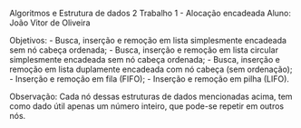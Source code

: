 Algoritmos e Estrutura de dados 2
Trabalho 1 - Alocação encadeada
Aluno: João Vitor de Oliveira

Objetivos:
    - Busca, inserção e remoção em lista simplesmente encadeada sem nó cabeça ordenada;
    - Busca, inserção e remoção em lista circular simplesmente encadeada sem nó cabeça ordenada;
    - Busca, inserção e remoção em lista duplamente encadeada com nó cabeça (sem ordenação);
    - Inserção e remoção em fila (FIFO);
    - Inserção e remoção em pilha (LIFO).

Observação: Cada nó dessas estruturas de dados mencionadas acima, tem como dado útil apenas um número inteiro, que pode-se repetir em outros nós.